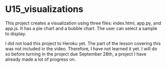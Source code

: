 # U15_visualizations

This project creates a visualization using three files:  index.html, app.py, and app.js.  It has a pie chart and a bubble chart.  The user can select a sample to display.

I did not load this project to Heroku yet.  The part of the lesson covering this was not included in the video.  Therefore, I have not learned it yet.  I will do so before turning in the project due September 28th, a project I have already made a lot of progress on.

